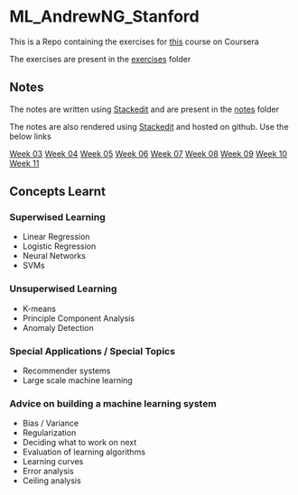 # ML_AndrewNG_Stanford

This is a Repo containing the exercises for [this](https://www.coursera.org/learn/machine-learning-course/home) course on Coursera

The exercises are present in the [exercises](/exercises) folder


## Notes

The notes are written using [Stackedit](https://stackedit.io) and are present in the [notes](/notes) folder

The notes are also rendered using [Stackedit](https://stackedit.io) and hosted on github. Use the below links 

[Week 03](https://sigma1084.github.io/githubhost/ML_Notes/Week03.html)
[Week 04](https://sigma1084.github.io/githubhost/ML_Notes/Week04.html)
[Week 05](https://sigma1084.github.io/githubhost/ML_Notes/Week05.html)
[Week 06](https://sigma1084.github.io/githubhost/ML_Notes/Week06.html)
[Week 07](https://sigma1084.github.io/githubhost/ML_Notes/Week07.html)
[Week 08](https://sigma1084.github.io/githubhost/ML_Notes/Week08.html)
[Week 09](https://sigma1084.github.io/githubhost/ML_Notes/Week09.html)
[Week 10](https://sigma1084.github.io/githubhost/ML_Notes/Week10.html)
[Week 11](https://sigma1084.github.io/githubhost/ML_Notes/Week11.html)

## Concepts Learnt

### Superwised Learning
- Linear Regression
- Logistic Regression
- Neural Networks
- SVMs


### Unsuperwised Learning
- K-means
- Principle Component Analysis
- Anomaly Detection


### Special Applications / Special Topics
- Recommender systems
- Large scale machine learning


### Advice on building a machine learning system
- Bias / Variance 
- Regularization
- Deciding what to work on next
- Evaluation of learning algorithms
- Learning curves
- Error analysis
- Ceiling analysis

